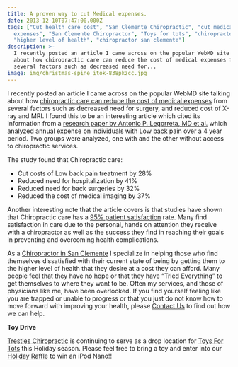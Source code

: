 ```yaml
---
title: A proven way to cut Medical expenses.
date: 2013-12-10T07:47:00.000Z
tags: ["Cut health care cost", "San Clemente Chiropractic", "cut medical
  expenses", "San Clemente Chiropractor", "Toys for tots", "chiropractor 92672",
  "higher level of health", "chiropractor san clemente"]
description: >-
  I recently posted an article I came across on the popular WebMD site talking
  about how chiropractic care can reduce the cost of medical expenses from
  several factors such as decreased need for...
image: img/christmas-spine_itok-838pkzcc.jpg
---
```

I recently posted an article I came across on the popular WebMD site talking about how[](<>) [chiropractic care can reduce the cost of medical expenses](http://www.webmd.com/pain-management/news/20041012/chiropractic-care-may-reduce-surgeries-x-rays "chiropractic care can reduce the cost of medical expenses") from several factors such as decreased need for surgery, and reduced cost of X-ray and MRI. I found this to be an interesting article which cited its information from a [research paper by Antonio P. Legorreta, MD et al.](http://archinte.jamanetwork.com/article.aspx?articleid=217450 "JAMA") which analyzed annual expense on individuals with Low back pain over a 4 year period. Two groups were analyzed, one with and the other without access to chiropractic services.

The study found that Chiropractic care:

* Cut costs of Low back pain treatment by 28%
* Reduced need for hospitalization by 41%
* Reduced need for back surgeries by 32%
* Reduced the cost of medical imaging by 37%

Another interesting note that the article covers is that studies have shown that Chiropractic care has a [95% patient satisfaction](../node/5.html "success stories") rate. Many find satisfaction in care due to the personal, hands on attention they receive with a chiropractor as well as the success they find in reaching their goals in preventing and overcoming health complications.

As a[](<>) [Chiropractor in San Clemente](../index.html "Chiropractor in San Clemente") I specialize in helping those who find themselves dissatisfied with their current state of being by getting them to the higher level of health that they desire at a cost they can afford. Many people feel that they have no hope or that they have “Tried Everything” to get themselves to where they want to be. Often my services, and those of physicians like me, have been overlooked. If you find yourself feeling like you are trapped or unable to progress or that you just do not know how to move forward with improving your health, please [](<>)[Contact Us](../ask-doctor.html "contact us") to find out how we can help.

**Toy Drive**

[](<>)[Trestles Chiropractic](../index.html "Trestles Chiropractic") is continuing to serve as a drop location for[](<>) [Toys For Tots](can-volunteering-decrease-depression-trestles-chiropractic-thankful-health-pt4.html "toys for tots") this Holiday season. Please feel free to bring a toy and enter into our[](<>) [Holiday Raffle](../raffle.html "Holiday Raffle") to win an iPod Nano!!